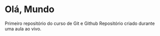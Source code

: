 # Olá, Mundo
 Primeiro repositório do curso de Git e Github
 Repositório criado durante uma aula ao vivo.
